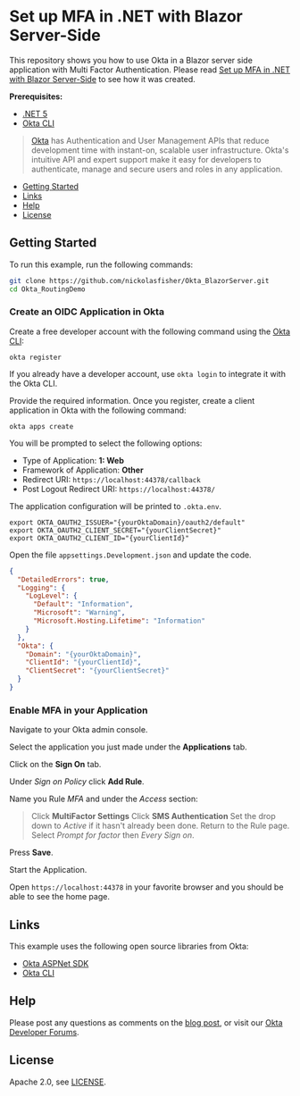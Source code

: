# Set up MFA in .NET with Blazor Server-Side

This repository shows you how to use Okta in a Blazor server side application with Multi Factor Authentication. Please read [Set up MFA in .NET with Blazor Server-Side][blog] to see how it was created.

**Prerequisites:**

- [.NET 5](https://dotnet.microsoft.com/download/dotnet/5.0)
- [Okta CLI](https://cli.okta.com)

> [Okta](https://developer.okta.com/) has Authentication and User Management APIs that reduce development time with instant-on, scalable user infrastructure. Okta's intuitive API and expert support make it easy for developers to authenticate, manage and secure users and roles in any application.

* [Getting Started](#getting-started)
* [Links](#links)
* [Help](#help)
* [License](#license)

## Getting Started

To run this example, run the following commands:

```bash
git clone https://github.com/nickolasfisher/Okta_BlazorServer.git
cd Okta_RoutingDemo
```

### Create an OIDC Application in Okta

Create a free developer account with the following command using the [Okta CLI](https://cli.okta.com):

```shell
okta register
```

If you already have a developer account, use `okta login` to integrate it with the Okta CLI. 

Provide the required information. Once you register, create a client application in Okta with the following command:

```shell
okta apps create
```

You will be prompted to select the following options:
- Type of Application: **1: Web**
- Framework of Application: **Other**
- Redirect URI: `https://localhost:44378/callback`
- Post Logout Redirect URI: `https://localhost:44378/`

The application configuration will be printed to `.okta.env`.

```dotenv
export OKTA_OAUTH2_ISSUER="{yourOktaDomain}/oauth2/default"
export OKTA_OAUTH2_CLIENT_SECRET="{yourClientSecret}"
export OKTA_OAUTH2_CLIENT_ID="{yourClientId}"
```

Open the file `appsettings.Development.json` and update the code.

```json
{
  "DetailedErrors": true,
  "Logging": {
    "LogLevel": {
      "Default": "Information",
      "Microsoft": "Warning",
      "Microsoft.Hosting.Lifetime": "Information"
    }
  },
  "Okta": {
    "Domain": "{yourOktaDomain}",
    "ClientId": "{yourClientId}",
    "ClientSecret": "{yourClientSecret}"
  }
}
```

### Enable MFA in your Application

Navigate to your Okta admin console.

Select the application you just made under the **Applications** tab.

Click on the **Sign On** tab.

Under *Sign on Policy* click **Add Rule**.

Name you Rule *MFA* and under the *Access* section: 
   > Click **MultiFactor Settings**
   > Click **SMS Authentication**
   > Set the drop down to *Active* if it hasn't already been done.
   > Return to the Rule page.
   > Select *Prompt for factor* then *Every Sign on*.  

Press **Save**.

Start the Application.

Open `https://localhost:44378` in your favorite browser and you should be able to see the home page.

## Links

This example uses the following open source libraries from Okta:

* [Okta ASPNet SDK](https://github.com/okta/okta-aspnet)
* [Okta CLI](https://github.com/okta/okta-cli)

## Help

Please post any questions as comments on the [blog post][blog], or visit our [Okta Developer Forums](https://devforum.okta.com/).

## License

Apache 2.0, see [LICENSE](LICENSE).

[blog]: https://developer.okta.com/blog/2021/xyz
